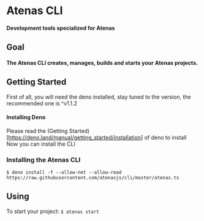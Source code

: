 # Atenas CLI
#### Development tools specialized for Atenas

## Goal
#### The Atenas CLI creates, manages, builds and starts your Atenas projects.

## Getting Started

First of all, you will need the deno installed, stay tuned to the version, the recommended one is ^v1.1.2
#### Installing Deno
Please read the (Getting Started)[https://deno.land/manual/getting_started/installation] of deno to install
Now you can install the CLI

### Installing the Atenas CLI
`$ deno install -f --allow-net --allow-read https://raw.githubusercontent.com/atenasjs/cli/master/atenas.ts`

## Using

To start your project:
`$ atenas start`
